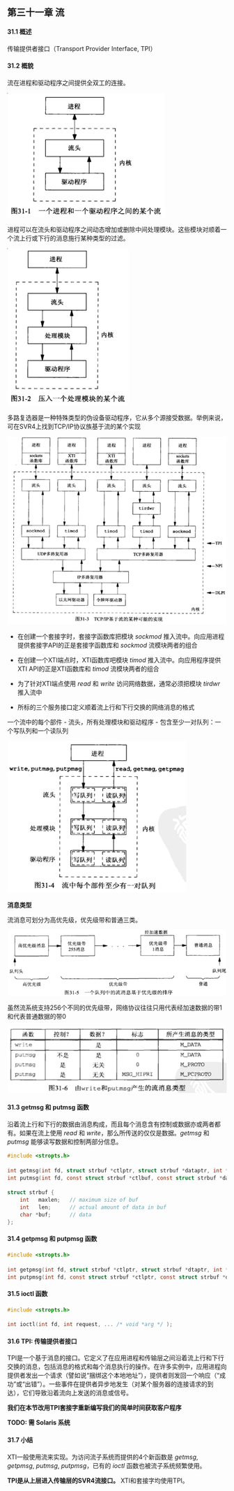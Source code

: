 ## 第三十一章 流

#### 31.1 概述

传输提供者接口（Transport Provider Interface, TPI）

#### 31.2 概貌

流在进程和驱动程序之间提供全双工的连接。

![一个进程和一个驱动程序之间的某个流](figure/31-1.png)

进程可以在流头和驱动程序之间动态增加或删除中间处理模块。这些模块对顺着一个流上行或下行的消息施行某种类型的过滤。

![压入一个处理模块的某个流](figure/31-2.png)

多路复选器是一种特殊类型的伪设备驱动程序，它从多个源接受数据。举例来说，可在SVR4上找到TCP/IP协议族基于流的某个实现

![TCP/IP基于流的某种可能实现](figure/31-3.png)

- 在创建一个套接字时，套接字函数库把模块 *sockmod* 推入流中。向应用进程提供套接字API的正是套接字函数库和 *sockmod* 流模块两者的组合

- 在创建一个XTI端点时，XTI函数库吧模块 *timod* 推入流中。向应用程序提供XTI API的正是XTI函数库和 *timod* 流模块两者的组合

- 为了针对XTI端点使用 *read* 和 *write* 访问网络数据，通常必须把模块 *tirdwr* 推入流中

- 所标的三个服务接口定义顺着流上行和下行交换的网络消息的格式

一个流中的每个部件 - 流头，所有处理模块和驱动程序 - 包含至少一对队列：一个写队列和一个读队列

![流中每个部件至少有一对队列](figure/31-4.png)

**消息类型**

流消息可划分为高优先级，优先级带和普通三类。

![一个队列中的流消息基于优先级的排序](figure/31-5.png)

虽然流系统支持256个不同的优先级带，网络协议往往只用代表经加速数据的带1和代表普通数据的带0

![由write和putmsg产生的流消息类型](figure/31-6.png)

#### 31.3 getmsg 和 putmsg 函数

沿着流上行和下行的数据由消息构成，而且每个消息含有控制或数据亦或两者都有。如果在流上使用 *read* 和 *write*，那么所传送的仅仅是数据。*getmsg* 和 *putmsg* 能够读写数据和控制两部分信息。

```c
#include <stropts.h>

int getmsg(int fd, struct strbuf *ctlptr, struct strbuf *dataptr, int *flagsp);
int putmsg(int fd, const struct strbuf *ctlbuf, const struct strbuf *databuf, int flags);

struct strbuf {
    int   maxlen;   // maximum size of buf
    int   len;      // actual amount of data in buf
    char *buf;      // data
};
```

#### 31.4 getpmsg 和 putpmsg 函数

```c
#include <stropts.h>

int getpmsg(int fd, struct strbuf *ctlptr, struct strbuf *dtaptr, int *bandp, int *flagsp);
int putpmsg(int fd, const struct strbuf *ctlptr, const struct strbuf *databuf, int band, int flags);
```

#### 31.5 ioctl 函数

```c
#include <stropts.h>

int ioctl(int fd, int request, ... /* void *arg */ );
```

#### 31.6 TPI: 传输提供者接口

TPI是一个基于消息的接口。它定义了在应用进程和传输层之间沿着流上行和下行交换的消息，包括消息的格式和每个消息执行的操作。在许多实例中，应用进程向提供者发出一个请求（譬如说“捆绑这个本地地址”），提供者则发回一个响应（“成功”或“出错”）。一些事件在提供者异步地发生（对某个服务器的连接请求的到达），它们导致沿着流向上发送的消息或信号。

**我们在本节改用TPI套接字重新编写我们的简单时间获取客户程序**

**TODO: 需 Solaris 系统**

#### 31.7 小结

XTI一般使用流来实现。为访问流子系统而提供的4个新函数是 *getmsg*, *getpmsg*, *putmsg*, *putpmsg*，已有的 *ioctl* 函数也被流子系统频繁使用。

**TPI是从上层进入传输层的SVR4流接口。** XTI和套接字均使用TPI。
